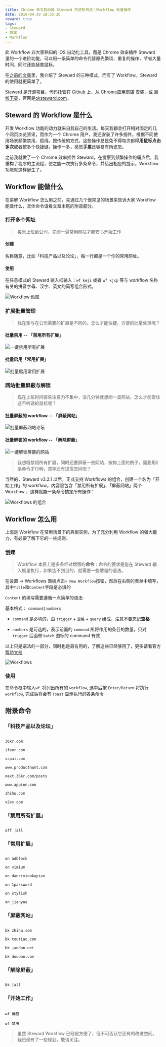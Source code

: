 ```yaml
---
title: Chrome 命令启动器 Steward 的进阶用法：Workflow 批量操作
date: 2018-04-30 18:30:26
reward: true
tags: 
- Steward
- 效率
- Workflow
---
```


此 Workflow 非大家熟知的 iOS 自动化工具，而是 Chrome 效率插件 Steward 里的一个进阶功能，可以用一条简单的命令代替原先繁琐、重复的操作，节省大量时间，同时还能拯救鼠标。



在[之前的文章](https://sspai.com/post/42121)里，我介绍了 Steward 的三种模式，而有了 Workflow，Steward 的使用就更简单了。



Steward 是开源项目，代码托管在 [Github](https://github.com/solobat/Steward) 上，从 [Chrome应用商店](https://chrome.google.com/webstore/detail/dnkhdiodfglfckibnfcjbgddcgjgkacd) 安装，或 [离线下载](http://owsjc7iz3.bkt.clouddn.com/steward-3.3.crx)，官网是[oksteward.com](http://oksteward.com/)。

## Steward 的 Workflow 是什么

开发 Workflow 功能的动力就来自我自己的生活。每天我都会打开相对固定的几个网页浏览资讯，而作为一个 Chrome 用户，我还安装了许多插件，根据不同使用场景频繁禁用、启用。按传统的方式，这些操作总是免不得每次都得**用鼠标点击多次**或者按多个快捷键，操作一多，感觉**手累**还容易有所遗忘。



之前我就做了一个 Chrome 效率插件 Steward，在觉察到频繁操作的痛点后，我重构了程序的主流程，使之能一次执行多条命令，并给出相应的提示，Workflow 功能就这样诞生了。

## Workflow 能做什么

在讲解 Workflow 怎么用之前，先通过几个很常见的场景来告诉大家 Workflow 能做什么，具体命令请看文章末尾的附录部分。

<!-- more -->

### 打开多个网址

> 每天上班到公司，先刷一遍常用网站才能安心开始工作



#### 创建

名称随意，比如「科技产品以及论坛」，每一行都是一个你的常用网址。

#### 使用

在任意模式的 Steward 输入框输入：`wf keji` 或者 `wf kjcp` 等与 workflow 名称有关的拼音字母、汉字、英文的简写组合形式。

![Workflow 动图](https://cdn.sspai.com/2018/01/12/f13faff1ab7efdb9662904611d5a8a47.gif)

### 扩展批量管理

> 我在家与在公司需要的扩展是不同的，怎么才能快捷、方便的批量处理呢？



#### 批量禁用 -- 「禁用所有扩展」

![一键禁用所有扩展](https://cdn.sspai.com/2018/01/12/41cecb29daeee79c98d6e0a7d9435528.gif)

#### 批量启用「常用扩展」

![批量启用常用扩展](https://cdn.sspai.com/2018/01/12/b3d28589a8447bf69ff2f2c4fb1259bf.gif)

### 网站批量屏蔽与解锁

> 现在上班时间容易注意力不集中，没几分钟就想刷一波网站，怎么才能管住这不听话的鼠标呢？



#### 批量屏蔽的 workflow -- 「屏蔽网站」

![批量屏蔽网站论坛](https://cdn.sspai.com/2018/01/12/a83519824a3adfe9dd98c95ac3cd3288.gif)

#### 批量解锁的 workflow -- 「解除屏蔽」

![一键解锁屏蔽的网站](https://cdn.sspai.com/2018/01/12/86a955f0061ac6c864064e79f6320baf.gif)



> 我想既禁用所有扩展，同时还要屏蔽一些网站，按你上面的例子，需要用2条命令才行啊，效率还有提高空间吧？



当然的，Steward v3.2.1 以后，正式支持 Workflows 的组合，创建一个名为「开始工作」的 workflow，内容里包含「禁用所有扩展」、「屏蔽网站」两个 Workflow ，这样就能一条命令搞定所有操作：

![Workflows 的组合](https://cdn.sspai.com/2018/01/12/077f708b715aa55399ae6ebdebc927b2.gif)

## Workflow 怎么用

上面是 Workflow 在常用场景下的典型实例，为了充分利用 Workflow 的强大能力，有必要了解下它的一些规则。



### 创建

> Workflow 本质上是多条经过增强的**命令**：命令的要求是能在 Steward 输入框里执行，如果达不到目的，就需要一些增强的语法。



在设置 -> Workflows 面板点击`+ New Workflow`按钮，然后在右侧的表单中填写，其中`Title`和`Content`字段是必填的


`Content` 的填写需要遵循一点简单的语法:

基本格式： `command|numbers` 

* `command` 是必填的，由 `trigger` + `空格` + `query` 组成，注意不要忘记**空格** 

* `numbers` 是可选的，表示前面的 `command` 所将作用的条目的数量，只对 `trigger` 后面带 `batch` 图标的 command 有效 



以上只是语法的一部分，同时也是最有用的，了解这些已经够用了，更多请看官方[帮助文档](http://oksteward.com/steward-document-zh/Workflows.html#%E5%88%9B%E5%BB%BA)



![Workflows](https://cdn.sspai.com/2018/01/12/6bd73f3738311ae16cb9151bd8bba46d.png)




### 使用

在命令框中输入`wf `将列出所有的 `workflow`, 选中后按 `Enter/Return` 将执行 `workflow`, 完成后将会有 `Toast` 显示执行的各条命令



## 附录命令

### 「科技产品以及论坛」

```

36kr.com

ifanr.com

sspai.com

www.producthunt.com

next.36kr.com/posts

www.appinn.com

zhihu.com

v2ex.com

```

### 「禁用所有扩展」

```

off |all

```

### 「常用扩展」

```

on adblock

on vimium

on dancixiaokapian

on 1password

on stylish

on jianyue

```

### 「屏蔽网站」

```

bk zhihu.com

bk toutiao.com

bk jandan.net

bk douban.com

```

### 「解除屏蔽」

```

bk |all

```

### 「开始工作」

```

wf 屏蔽

wf 禁用

```

> 虽然 Steward Workflow 已经很方便了，但不可否认它还有的改进空间。我已经有了一些规划，敬请关注。


